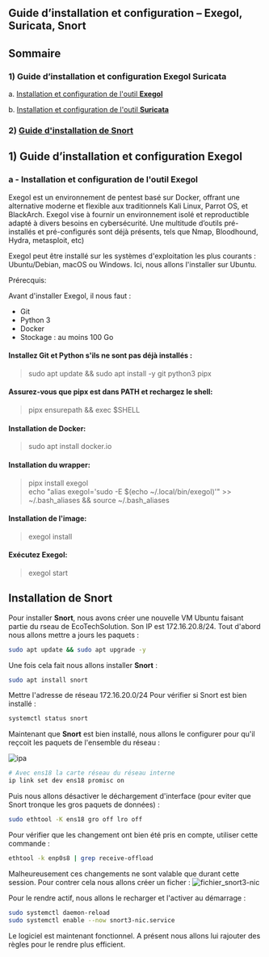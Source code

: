 ## Guide d’installation et configuration – Exegol, Suricata, Snort

  
## Sommaire  
### 1) Guide d’installation et configuration Exegol Suricata    
a. [Installation et configuration de l'outil **Exegol**](#exegol)  
  
b. [Installation et configuration de l'outil **Suricata**](#suricata)  
  
### 2) [Guide d'installation de Snort](#snort) 
 
## 1) Guide d’installation et configuration Exegol  
  
### a - Installation et configuration de l'outil **Exegol**  
<span id="exegol"/><span>   
   
Exegol est un environnement de pentest basé sur Docker, offrant une alternative moderne et flexible aux traditionnels Kali Linux, Parrot OS, et BlackArch. Exegol vise à fournir un environnement isolé et reproductible adapté à divers besoins en cybersécurité.
Une multitude d’outils pré-installés et pré-configurés sont déjà présents, tels que Nmap,  Bloodhound, Hydra, metasploit, etc)    
  
Exegol peut être installé sur les systèmes d'exploitation les plus courants : Ubuntu/Debian, macOS ou Windows. 
Ici, nous allons l'installer sur Ubuntu.  

Prérecquis:  

Avant d'installer Exegol, il nous faut :  
- Git  
- Python 3  
- Docker  
- Stockage : au moins 100 Go  
  
#### Installez Git et Python s'ils ne sont pas déjà installés :  
  
> sudo apt update && sudo apt install -y git python3 pipx  
  
#### Assurez-vous que pipx est dans PATH et rechargez le shell:  
  
> pipx ensurepath && exec $SHELL  
  
#### Installation de Docker:  
> sudo apt install docker.io  
  
#### Installation du wrapper:  
> pipx install exegol  
> echo "alias exegol='sudo -E $(echo ~/.local/bin/exegol)'" >> ~/.bash_aliases && source ~/.bash_aliases  

#### Installation de l'image:  
> exegol install  

#### Exécutez Exegol:    
> exegol start



## Installation de Snort
<span id="snort"/><span>

Pour installer **Snort**, nous avons créer une nouvelle VM Ubuntu faisant partie du rseau de EcoTechSolution. 
Son IP est 172.16.20.8/24.
Tout d'abord nous allons mettre a jours les paquets :
```bash
sudo apt update && sudo apt upgrade -y
```

Une fois cela fait nous allons installer **Snort** :
```bash
sudo apt install snort
```

Mettre l'adresse de réseau 172.16.20.0/24
Pour vérifier si Snort est bien installé :
```bash
systemctl status snort
```

Maintenant que **Snort** est bien installé, nous allons le configurer pour qu'il reçcoit les paquets de l'ensemble du réseau :

![ipa]()

```bash
# Avec ens18 la carte réseau du réseau interne
ip link set dev ens18 promisc on
```

Puis nous allons désactiver le déchargement d'interface (pour eviter que Snort tronque les gros paquets de données) :

```bash
sudo ethtool -K ens18 gro off lro off
```

Pour vérifier que les changement ont bien été pris en compte, utiliser cette commande :
```bash
ethtool -k enp0s8 | grep receive-offload
```

Malheureusement ces changements ne sont valable que durant cette session. Pour contrer cela nous allons créer un ficher :
![fichier_snort3-nic]()

Pour le rendre actif, nous allons le recharger et l'activer au démarrage :
```bash
sudo systemctl daemon-reload
sudo systemctl enable --now snort3-nic.service
```

Le logiciel est maintenant fonctionnel.
A présent nous allons lui rajouter des règles pour le rendre plus efficient. 








